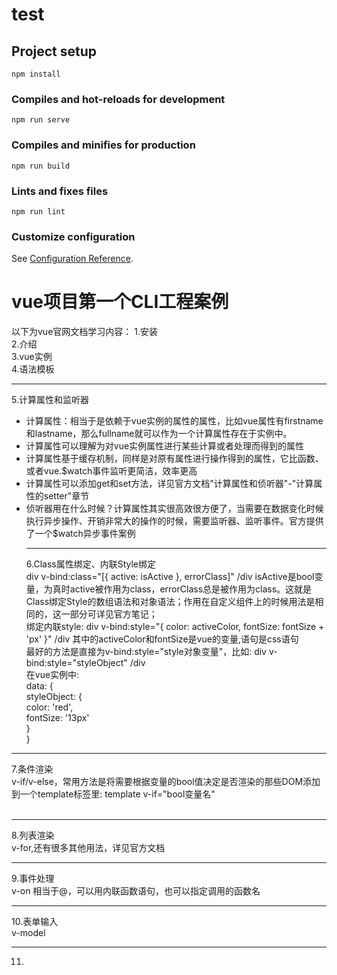 # test

## Project setup
```
npm install
```

### Compiles and hot-reloads for development
```
npm run serve
```

### Compiles and minifies for production
```
npm run build
```

### Lints and fixes files
```
npm run lint
```

### Customize configuration
See [Configuration Reference](https://cli.vuejs.org/config/).

# vue项目第一个CLI工程案例
以下为vue官网文档学习内容：
1.安装<br>
2.介绍<br>
3.vue实例<br>
4.语法模板<br><hr>
5.计算属性和监听器<br>
-   计算属性：相当于是依赖于vue实例的属性的属性，比如vue属性有firstname和lastname，那么fullname就可以作为一个计算属性存在于实例中。
-   计算属性可以理解为对vue实例属性进行某些计算或者处理而得到的属性
-   计算属性基于缓存机制，同样是对原有属性进行操作得到的属性，它比函数、或者vue.$watch事件监听更简洁，效率更高
-   计算属性可以添加get和set方法，详见官方文档"计算属性和侦听器"-"计算属性的setter"章节
-   侦听器用在什么时候？计算属性其实很高效很方便了，当需要在数据变化时候执行异步操作、开销非常大的操作的时候，需要监听器、监听事件。官方提供了一个$watch异步事件案例
<br><hr>
6.Class属性绑定、内联Style绑定<br>
div v-bind:class="[{ active: isActive }, errorClass]" /div   isActive是bool变量，为真时active被作用为class，errorClass总是被作用为class。这就是Class绑定Style的数组语法和对象语法；作用在自定义组件上的时候用法是相同的，这一部分可详见官方笔记；<br>
绑定内联style: div v-bind:style="{ color: activeColor, fontSize: fontSize + 'px' }" /div  其中的activeColor和fontSize是vue的变量,语句是css语句<br>
最好的方法是直接为v-bind:style="style对象变量"，比如: div v-bind:style="styleObject" /div   <br>
在vue实例中:<br>
data: {<br>
  styleObject: {<br>
    color: 'red',<br>
    fontSize: '13px'<br>
  }<br>
}<br>
<hr>

7.条件渲染<br>
v-if/v-else，常用方法是将需要根据变量的bool值决定是否渲染的那些DOM添加到一个template标签里: template v-if="bool变量名" <br>
<br><hr>

8.列表渲染<br>
v-for,还有很多其他用法，详见官方文档<br><hr>

9.事件处理<br>
v-on 相当于@，可以用内联函数语句，也可以指定调用的函数名<br><hr>

10.表单输入<br>
v-model<br><hr>

11.


